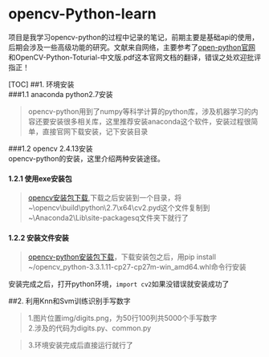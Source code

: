 ﻿opencv-Python-learn
============================
项目是我学习opencv-python的过程中记录的笔记，前期主要是基础api的使用，后期会涉及一些高级功能的研究。文献来自网络，主要参考了[open-python官网](http://opencv-python-tutroals.readthedocs.io/en/latest/)和OpenCV-Python-Toturial-中文版.pdf这本官网文档的翻译，错误之处欢迎批评指正！

[TOC]
##1. 环境安装  
###1.1 anaconda python2.7安装 

> opencv-python用到了numpy等科学计算的python库，涉及机器学习的内容还要安装很多相关库，这里推荐安装anaconda这个软件，安装过程很简单，直接官网下载安装，记下安装目录

###1.2 opencv 2.4.13安装  
opencv-python的安装，这里介绍两种安装途径。
 
#### 1.2.1 使用exe安装包

> [opencv安装包下载](https://sourceforge.net/projects/opencvlibrary/files/opencv-win/2.4.13/opencv-2.4.13.4-vc14.exe/download),下载之后安装到一个目录，将~\opencv\build\python\2.7\x64\cv2.pyd这个文件复制到~\Anaconda2\Lib\site-packagesq文件夹下就行了


#### 1.2.2 安装文件安装

> [opencv-python安装包下载](https://pypi.python.org/pypi/opencv-python)，下载安装包之后，用pip install ~/opencv_python-3.3.1.11-cp27-cp27m-win_amd64.whl命令行安装

安装完成之后，打开python环境，`import cv2`如果没错误就安装成功了
 
##2. 利用Knn和Svm训练识别手写数字  
>1.图片位置img/digits.png，为50行100列共5000个手写数字  
>2.涉及的代码为digits.py、common.py  

>3.环境安装完成后直接运行就行了
